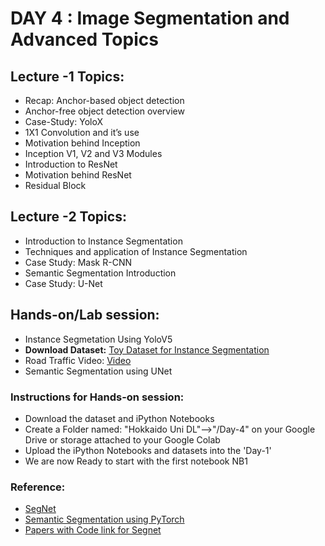 
# DAY 4 : Image Segmentation and Advanced Topics

## Lecture -1 Topics: 
* Recap: Anchor-based object detection
* Anchor-free object detection overview
* Case-Study: YoloX
* 1X1 Convolution and it’s use
* Motivation behind Inception
* Inception V1, V2 and V3 Modules
* Introduction to ResNet
* Motivation behind ResNet
* Residual Block

## Lecture -2 Topics:
* Introduction to Instance Segmentation
* Techniques and application of Instance Segmentation
* Case Study: Mask R-CNN 
* Semantic Segmentation Introduction
* Case Study: U-Net

## Hands-on/Lab session:
* Instance Segmetation Using YoloV5
* **Download Dataset:** [Toy Dataset for Instance Segmentation](https://drive.google.com/file/d/1mIT6tD-4RWVmnmAIpJF4XK4zn-JA9jUD/view?usp=sharing)
* Road Traffic Video: [Video](https://drive.google.com/file/d/1EtDdSBJHeTMnOkHDKtBcd9N1OOT6UseT/view?usp=sharing)
* Semantic Segmentation using UNet

### Instructions for Hands-on session:
* Download the dataset and iPython Notebooks
* Create a Folder named: "Hokkaido Uni DL"-->"/Day-4" on your Google Drive or storage attached to your Google Colab
* Upload the iPython Notebooks and datasets into the 'Day-1'
* We are now Ready to start with the first notebook NB1

### Reference:
* [SegNet](https://arxiv.org/pdf/1511.00561)
* [Semantic Segmentation using PyTorch](https://github.com/yassouali/pytorch-segmentation/tree/8b8e3ee20a3aa733cb19fc158ad5d7773ed6da7f)
* [Papers with Code link for Segnet](https://paperswithcode.com/method/segnet)


